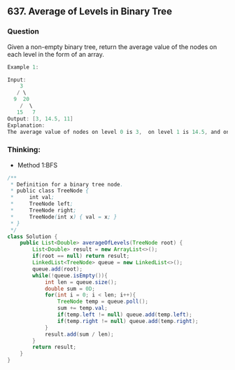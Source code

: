 ## 637. Average of Levels in Binary Tree

### Question
Given a non-empty binary tree, return the average value of the nodes on each level in the form of an array.

```Java
Example 1:

Input:
    3
   / \
  9  20
    /  \
   15   7
Output: [3, 14.5, 11]
Explanation:
The average value of nodes on level 0 is 3,  on level 1 is 14.5, and on level 2 is 11. Hence return [3, 14.5, 11].

```

### Thinking:
* Method 1:BFS

```Java
/**
 * Definition for a binary tree node.
 * public class TreeNode {
 *     int val;
 *     TreeNode left;
 *     TreeNode right;
 *     TreeNode(int x) { val = x; }
 * }
 */
class Solution {
    public List<Double> averageOfLevels(TreeNode root) {
        List<Double> result = new ArrayList<>();
        if(root == null) return result;
        LinkedList<TreeNode> queue = new LinkedList<>();
        queue.add(root);
        while(!queue.isEmpty()){
            int len = queue.size();
            double sum = 0D;
            for(int i = 0; i < len; i++){
                TreeNode temp = queue.poll();
                sum += temp.val;
                if(temp.left != null) queue.add(temp.left);
                if(temp.right != null) queue.add(temp.right);
            }
            result.add(sum / len);
        }
        return result;
    }
}
```